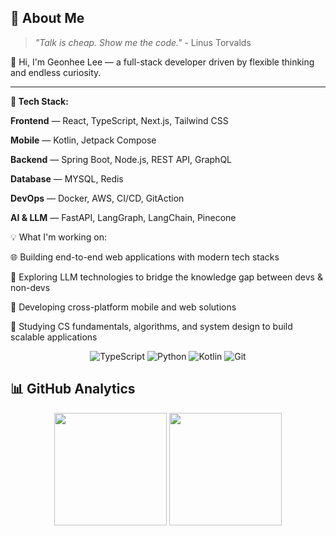 
## 🚀 About Me

> *"Talk is cheap. Show me the code."* - Linus Torvalds
> 
👋 Hi, I'm Geonhee Lee — a full-stack developer driven by flexible thinking and endless curiosity.

---


**🔧 Tech Stack:**

**Frontend** — React, TypeScript, Next.js, Tailwind CSS

**Mobile** — Kotlin, Jetpack Compose

**Backend** — Spring Boot, Node.js, REST API, GraphQL

**Database** — MYSQL, Redis

**DevOps** — Docker, AWS, CI/CD, GitAction

**AI & LLM** — FastAPI, LangGraph, LangChain, Pinecone

💡 What I'm working on:

🌐 Building end-to-end web applications with modern tech stacks

🧠 Exploring LLM technologies to bridge the knowledge gap between devs & non-devs

📱 Developing cross-platform mobile and web solutions

💪 Studying CS fundamentals, algorithms, and system design to build scalable applications

<div align="center">
  <img src="https://img.shields.io/badge/typescript-%23007ACC.svg?style=for-the-badge&logo=typescript&logoColor=white" alt="TypeScript"/>
  <img src="https://img.shields.io/badge/Python-3776AB?style=for-the-badge&logo=python&logoColor=white" alt="Python"/>
  <img src="https://img.shields.io/badge/Kotlin-7F52FF?style=for-the-badge&logo=kotlin&logoColor=white" alt="Kotlin"/>
  <img src="https://img.shields.io/badge/Git-F05032?style=for-the-badge&logo=git&logoColor=white" alt="Git"/>
</div>


</div>

## 📊 GitHub Analytics

<div align="center">
    <img height="180em" src="https://github-readme-stats.vercel.app/api?username=tumblecat44&show_icons=true&theme=tokyonight"/>
    <img height="180em" src="https://github-readme-stats.vercel.app/api/top-langs/?username=tumblecat44&layout=compact&langs_count=8&theme=tokyonight&hide_border=true"/>
</div>

